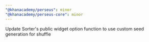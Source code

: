 ```yaml
---
"@khanacademy/perseus": minor
"@khanacademy/perseus-core": minor
---
```


Update Sorter's public widget option function to use custom seed generation for shuffle
